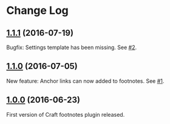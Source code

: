 # Change Log

## [1.1.1](https://github.com/Vierbeuter/craft-footnotes/tree/1.1.1) (2016-07-19)
Bugfix: Settings template has been missing. See [#2](https://github.com/Vierbeuter/craft-footnotes/issues/2).

## [1.1.0](https://github.com/Vierbeuter/craft-footnotes/tree/1.1.0) (2016-07-05)
New feature: Anchor links can now added to footnotes. See [#1](https://github.com/Vierbeuter/craft-footnotes/issues/1).

## [1.0.0](https://github.com/Vierbeuter/craft-footnotes/tree/1.0.0) (2016-06-23)
First version of Craft footnotes plugin released.
